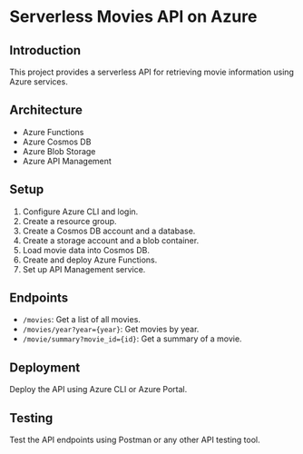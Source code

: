 # Serverless Movies API on Azure

## Introduction
This project provides a serverless API for retrieving movie information using Azure services.

## Architecture
- Azure Functions
- Azure Cosmos DB
- Azure Blob Storage
- Azure API Management

## Setup
1. Configure Azure CLI and login.
2. Create a resource group.
3. Create a Cosmos DB account and a database.
4. Create a storage account and a blob container.
5. Load movie data into Cosmos DB.
6. Create and deploy Azure Functions.
7. Set up API Management service.

## Endpoints
- `/movies`: Get a list of all movies.
- `/movies/year?year={year}`: Get movies by year.
- `/movie/summary?movie_id={id}`: Get a summary of a movie.

## Deployment
Deploy the API using Azure CLI or Azure Portal.

## Testing
Test the API endpoints using Postman or any other API testing tool.
